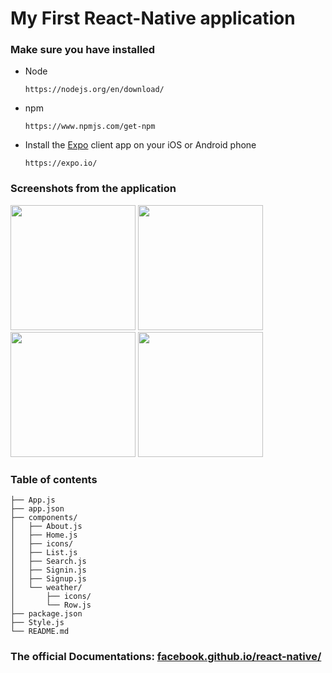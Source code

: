 # My First React-Native application


### Make sure you have installed
* Node
    ```text
    https://nodejs.org/en/download/
    ```
* npm
    ```text
    https://www.npmjs.com/get-npm
    ```
* Install the [Expo](https://expo.io/) client app on your iOS or Android phone
    ```text
    https://expo.io/
    ```

### Screenshots from the application
<img src="https://github.com/saidziani/Skyfall/tree/master/screenshots/landing.png" width="200"/> 
<img src="https://github.com/saidziani/Skyfall/tree/master/screenshots/signin.png" width="200"/> 
<img src="https://github.com/saidziani/Skyfall/tree/master/screenshots/signup.png" width="200"/> 
<img src="https://github.com/saidziani/Skyfall/tree/master/screenshots/weather.png" width="200"/> 


### Table of contents
```
├── App.js
├── app.json
├── components/
│   ├── About.js
│   ├── Home.js
│   ├── icons/
│   ├── List.js
│   ├── Search.js
│   ├── Signin.js
│   ├── Signup.js
│   └── weather/
│       ├── icons/
│       └── Row.js
├── package.json
├── Style.js
└── README.md
```


### The official Documentations: [facebook.github.io/react-native/](https://facebook.github.io/react-native/)
